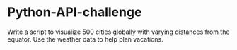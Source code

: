 # Python-API-challenge
Write a script to visualize 500 cities globally with varying distances from the equator. Use the weather data to help plan vacations.
